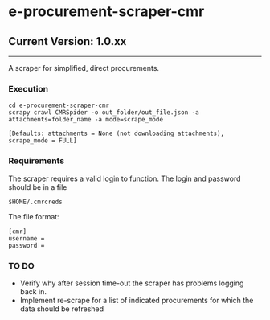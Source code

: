 # e-procurement-scraper-cmr
## Current Version: 1.0.xx

***

A scraper for simplified, direct procurements. 

### Execution

	cd e-procurement-scraper-cmr
	scrapy crawl CMRSpider -o out_folder/out_file.json -a attachments=folder_name -a mode=scrape_mode
	
	[Defaults: attachments = None (not downloading attachments), scrape_mode = FULL]

### Requirements

The scraper requires a valid login to function.
The login and password should be in a file

	$HOME/.cmrcreds

The file format:

	[cmr]
	username = 
	password = 

### TO DO

* Verify why after session time-out the scraper has problems logging back in.
* Implement re-scrape for a list of indicated procurements for which the data should be refreshed
